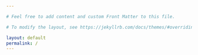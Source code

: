 ```yaml
---

# Feel free to add content and custom Front Matter to this file.

# To modify the layout, see https://jekyllrb.com/docs/themes/#overriding-theme-defaults

layout: default
permalink: /
---
```


<!-- <meta http-equiv="refresh" content="0; url=/home"> -->
